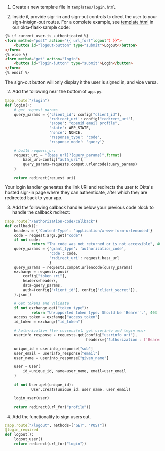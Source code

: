 1. Create a new template file in `templates/login.html`.

1. Inside it, provide sign-in and sign-out controls to direct the user to your sign-in/sign-out routes. For a complete example, see [template.html](https://github.com/okta-samples/okta-flask-sample/blob/3f965a50fa04dccf9d2648a802dc86f762c12a1a/templates/template.html) in our okta-flask-sample code:

```html
{% if current_user.is_authenticated %}
<form method="post" action="{{ url_for("logout") }}">
    <button id="logout-button" type="submit">Logout</button>
</form>
{% else %}
<form method="get" action="login">
    <button id="login-button" type="submit">Login</button>
</form>
{% endif %}
```

The sign-out button will only display if the user is signed in, and vice versa.

2. Add the following near the bottom of `app.py`:

```py
@app.route("/login")
def login():
    # get request params
    query_params = {'client_id': config["client_id"],
                    'redirect_uri': config["redirect_uri"],
                    'scope': "openid email profile",
                    'state': APP_STATE,
                    'nonce': NONCE,
                    'response_type': 'code',
                    'response_mode': 'query'}

    # build request_uri
    request_uri = "{base_url}?{query_params}".format(
        base_url=config["auth_uri"],
        query_params=requests.compat.urlencode(query_params)
    )

    return redirect(request_uri)
```

Your login handler generates the link URI and redirects the user to Okta's hosted sign-in page where they can authenticate, after which they are redirected back to your app.

3. Add the following callback handler below your previous code block to handle the callback redirect:

```py
@app.route("/authorization-code/callback")
def callback():
    headers = {'Content-Type': 'application/x-www-form-urlencoded'}
    code = request.args.get("code")
    if not code:
            return "The code was not returned or is not accessible", 403
    query_params = {'grant_type': 'authorization_code',
                    'code': code,
                    'redirect_uri': request.base_url
                    }
    query_params = requests.compat.urlencode(query_params)
    exchange = requests.post(
        config["token_uri"],
        headers=headers,
        data=query_params,
        auth=(config["client_id"], config["client_secret"]),
    ).json()

    # Get tokens and validate
    if not exchange.get("token_type"):
            return "Unsupported token type. Should be 'Bearer'.", 403
    access_token = exchange["access_token"]
    id_token = exchange["id_token"]

    # Authorization flow successful, get userinfo and login user
    userinfo_response = requests.get(config["userinfo_uri"],
                                     headers={'Authorization': f'Bearer {access_token}'}).json()

    unique_id = userinfo_response["sub"]
    user_email = userinfo_response["email"]
    user_name = userinfo_response["given_name"]

    user = User(
        id_=unique_id, name=user_name, email=user_email
    )

    if not User.get(unique_id):
            User.create(unique_id, user_name, user_email)

    login_user(user)

    return redirect(url_for("profile"))
```

4. Add the functionality to sign users out.

```py
@app.route("/logout", methods=["GET", "POST"])
@login_required
def logout():
    logout_user()
    return redirect(url_for("login"))
```
